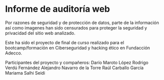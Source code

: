 # Informe de auditoría web
Por razones de seguridad y de protección de datos, parte de la información así como imagenes han sido censurados para proteger la seguridad y 
privacidad del sitio web analizado.

Este ha sido el proyecto de final de curso realizado para el bootcamp/formación en Ciberseguridad y hacking ético en Fundacción Adecco.

Participantes del proyecto y compañeros:
Darío Maroto López
Rodrigo Verdú Fernández
Alejandro Navarro de la Torre
Raúl Carballo García
Mariama Salhi Seidi
